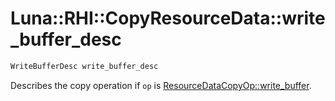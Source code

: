 # Luna::RHI::CopyResourceData::write_buffer_desc

```c++
WriteBufferDesc write_buffer_desc
```

Describes the copy operation if `op` is [ResourceDataCopyOp::write_buffer](group___r_h_i_1ggae43d83f61c5bb37ebf85b04d5f007353a1ef7c725bfb35a78474778ab93cd001f.md). 

